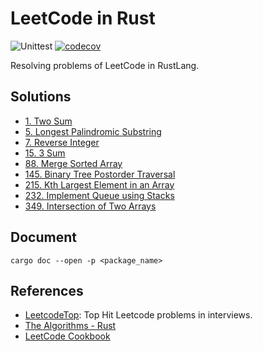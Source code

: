 # LeetCode in Rust

![Unittest](https://github.com/jtr109/leetcode-in-rust/workflows/Unittest/badge.svg)
[![codecov](https://codecov.io/gh/jtr109/leetcode-in-rust/branch/master/graph/badge.svg)](https://codecov.io/gh/jtr109/leetcode-in-rust)

Resolving problems of LeetCode in RustLang.

## Solutions

* [1. Two Sum](./two_sum/src/lib.rs)
* [5. Longest Palindromic Substring](./longest_palindromic_substring/lib.rs)
* [7. Reverse Integer](./reverse_integer/src/lib.rs)
* [15. 3 Sum](./three_sum/src/lib.rs)
* [88. Merge Sorted Array](./merge_sorted_array/src/lib.rs)
* [145. Binary Tree Postorder Traversal](./binary_tree_postorder_traversal/src/lib.rs)
* [215. Kth Largest Element in an Array](./kth_largest/src/lib.rs)
* [232. Implement Queue using Stacks](./implement_queue_using_stacks/src/lib.rs)
* [349. Intersection of Two Arrays](./intersection_of_two_arrays/src/lib.rs)

## Document

```shell
cargo doc --open -p <package_name>
```

## References

* [LeetcodeTop](https://github.com/afatcoder/LeetcodeTop): Top Hit Leetcode problems in interviews.
* [The Algorithms - Rust](https://github.com/TheAlgorithms/Rust)
* [LeetCode Cookbook](https://books.halfrost.com/leetcode/)
